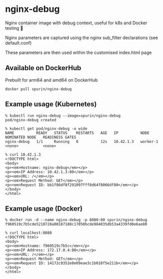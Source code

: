 # nginx-debug

Nginx container image with debug context, useful for k8s and Docker testing 🐋

Nginx parameters are captured using the nginx sub_filter declarations (see default.conf)

These parameters are then used within the customised index.html page

## Available on DockerHub

Prebuilt for arm64 and amd64 on DockerHub

```
docker pull spurin/nginx-debug
```

## Example usage (Kubernetes)

```
% kubectl run nginx-debug --image=spurin/nginx-debug 
pod/nginx-debug created

% kubectl get pod/nginx-debug -o wide
NAME          READY   STATUS    RESTARTS   AGE   IP          NODE       NOMINATED NODE   READINESS GATES
nginx-debug   1/1     Running   0          12s   10.42.1.3   worker-1   <none>           <none>

% curl 10.42.1.3
<!DOCTYPE html>
<body>
<p><em>Hostname: nginx-debug</em></p>
<p><em>IP Address: 10.42.1.3:80</em></p>
<p><em>URL: /</em></p>
<p><em>Request Method: GET</em></p>
<p><em>Request ID: bb1f86df8f291097fff8d64f8066df80</em></p>
</body>
</html>
```

## Example usage (Docker)

```
% docker run -d --name nginx-debug -p 8080:80 spurin/nginx-debug
f960519c7b5cde5210728a00187188c17050bcde984035db53a4339fd0e6ae80

% curl localhost:8080
<!DOCTYPE html>
<body>
<p><em>Hostname: f960519c7b5c</em></p>
<p><em>IP Address: 172.17.0.4:80</em></p>
<p><em>URL: /</em></p>
<p><em>Request Method: GET</em></p>
<p><em>Request ID: 14172c9352e8e09eae3c1b018f5e211b</em></p>
</body>
</html>
```
